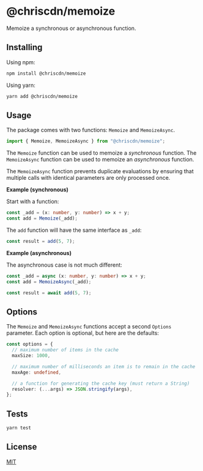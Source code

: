 # @chriscdn/memoize

Memoize a synchronous or asynchronous function.

## Installing

Using npm:

```bash
npm install @chriscdn/memoize
```

Using yarn:

```bash
yarn add @chriscdn/memoize
```

## Usage

The package comes with two functions: `Memoize` and `MemoizeAsync`.

```ts
import { Memoize, MemoizeAsync } from "@chriscdn/memoize";
```

The `Memoize` function can be used to memoize a _synchronous_ function. The `MemoizeAsync` function can be used to memoize an _asynchronous_ function.

The `MemoizeAsync` function prevents duplicate evaluations by ensuring that multiple calls with identical parameters are only processed once.

**Example (synchronous)**

Start with a function:

```ts
const _add = (x: number, y: number) => x + y;
const add = Memoize(_add);
```

The `add` function will have the same interface as `_add`:

```ts
const result = add(5, 7);
```

**Example (asynchronous)**

The asynchronous case is not much different:

```ts
const _add = async (x: number, y: number) => x + y;
const add = MemoizeAsync(_add);

const result = await add(5, 7);
```

## Options

The `Memoize` and `MemoizeAsync` functions accept a second `Options` parameter. Each option is optional, but here are the defaults:

```ts
const options = {
  // maximum number of items in the cache
  maxSize: 1000,

  // maximum number of milliseconds an item is to remain in the cache
  maxAge: undefined,

  // a function for generating the cache key (must return a String)
  resolver: (...args) => JSON.stringify(args),
};
```

## Tests

```bash
yarn test
```

## License

[MIT](LICENSE)
